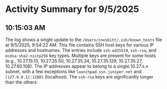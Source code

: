 # Activity Summary for 9/5/2025

## 10:15:03 AM
The log shows a single update to the `/Users/cnesbitt/.ssh/known_hosts` file at 9/5/2025, 9:54:22 AM.  This file contains SSH host keys for various IP addresses and hostnames.  The entries include  `ssh-ed25519`, `ssh-rsa`, and `ecdsa-sha2-nistp256` key types. Multiple keys are present for some hosts (e.g., 10.27.15.13, 10.27.35.50, 10.27.35.34, 10.27.35.129, 10.27.35.27, 10.27.60.106).  The IP addresses appear to belong to a single 10.27.x.x subnet, with a few exceptions like `launchpad.ssn.juniper.net` and `[127.0.0.1]:12801` (localhost).  The `ssh-rsa` keys are significantly longer than the others.
